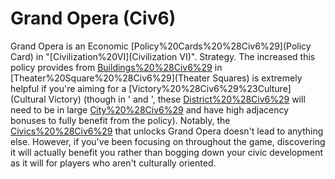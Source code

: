 # Grand Opera (Civ6)

Grand Opera is an Economic [Policy%20Cards%20%28Civ6%29](Policy Card) in "[Civilization%20VI](Civilization VI)".
Strategy.
The increased this policy provides from [Buildings%20%28Civ6%29](buildings) in [Theater%20Square%20%28Civ6%29](Theater Squares) is extremely helpful if you're aiming for a [Victory%20%28Civ6%29%23Culture](Cultural Victory) (though in ' and ', these [District%20%28Civ6%29](districts) will need to be in large [City%20%28Civ6%29](cities) and have high adjacency bonuses to fully benefit from the policy).
Notably, the [Civics%20%28Civ6%29](civic) that unlocks Grand Opera doesn't lead to anything else. However, if you've been focusing on throughout the game, discovering it will actually benefit you rather than bogging down your civic development as it will for players who aren't culturally oriented.